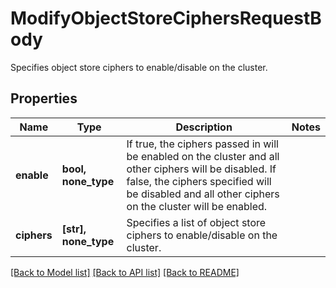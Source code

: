 # ModifyObjectStoreCiphersRequestBody

Specifies object store ciphers to enable/disable on the cluster.

## Properties
Name | Type | Description | Notes
------------ | ------------- | ------------- | -------------
**enable** | **bool, none_type** | If true, the ciphers passed in will be enabled on the cluster and all other ciphers will be disabled. If false, the ciphers specified will be disabled and all other ciphers on the cluster will be enabled. | 
**ciphers** | **[str], none_type** | Specifies a list of object store ciphers to enable/disable on the cluster. | 

[[Back to Model list]](../README.md#documentation-for-models) [[Back to API list]](../README.md#documentation-for-api-endpoints) [[Back to README]](../README.md)


